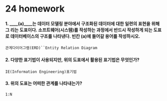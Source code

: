 # 24 homework


#### 1. ____(a)____는 데이터 모델링 분야에서 구조화된 데이터에 대한 일련의 표현을 위해 그 리는 도표이다. 소프트웨어(시스템)를 작성하는 과정에서 반드시 작성하게 되는 도표로 데이터베이스의 구조를 나타낸다. 빈칸 (a)에 들어갈 용어를 작성하시오.
`관계다이어그램(ERD)``Entity Relation Diagram`


#### 2. 다양한 표기법이 사용되지만, 위의 도표에서 활용된 표기법은 무엇인가?

`IE(Information Engineering)표기법`



#### 3. 위의 도표는 어떠한 관계를 나타내는가?

`1:N`


